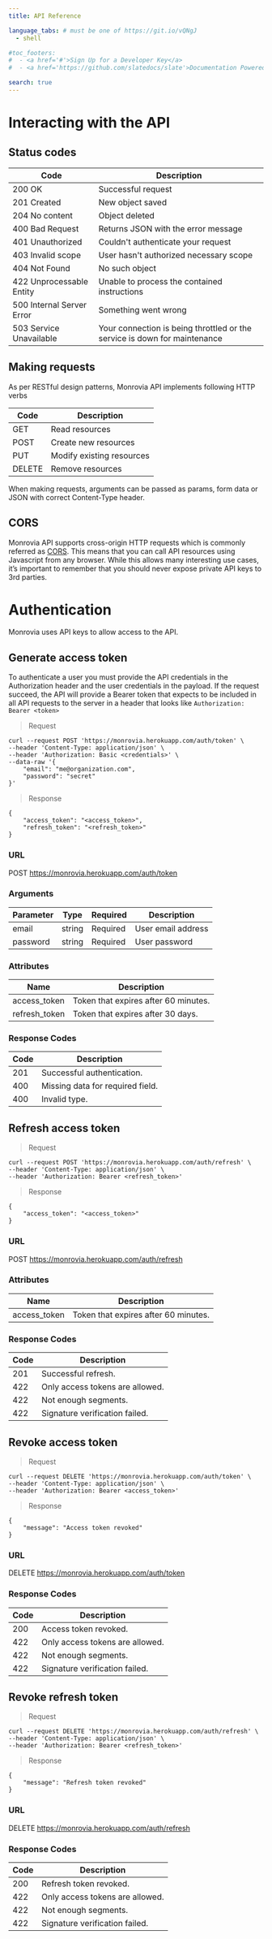 ```yaml
---
title: API Reference

language_tabs: # must be one of https://git.io/vQNgJ
  - shell

#toc_footers:
#  - <a href='#'>Sign Up for a Developer Key</a>
#  - <a href='https://github.com/slatedocs/slate'>Documentation Powered by Slate</a>

search: true
---
```


# Interacting with the API

## Status codes

Code | Description
--------- | -----------
200 OK | Successful request
201 Created | New object saved
204 No content | Object deleted
400 Bad Request | Returns JSON with the error message
401 Unauthorized | Couldn't authenticate your request
403 Invalid scope | User hasn't authorized necessary scope
404 Not Found | No such object
422 Unprocessable Entity | Unable to process the contained instructions
500 Internal Server Error | Something went wrong
503 Service Unavailable | Your connection is being throttled or the service is down for maintenance

## Making requests
As per RESTful design patterns, Monrovia API implements following HTTP verbs

Code | Description
---- | -----------
GET | Read resources
POST | Create new resources
PUT | Modify existing resources
DELETE | Remove resources

When making requests, arguments can be passed as params, form data or JSON with correct Content-Type header.

## CORS
Monrovia API supports cross-origin HTTP requests which is commonly referred as [CORS](https://developer.mozilla.org/en-US/docs/Web/HTTP/CORS). This means that you can call API resources using Javascript from any browser. While this allows many interesting use cases, it’s important to remember that you should never expose private API keys to 3rd parties.

# Authentication

Monrovia uses API keys to allow access to the API.

## Generate access token

To authenticate a user you must provide the API credentials in the Authorization header and the user credentials in the payload. If the request succeed, the API will provide a Bearer token that expects to be included in all API requests to the server in a header that looks like `Authorization: Bearer <token>`

> Request

```shell
curl --request POST 'https://monrovia.herokuapp.com/auth/token' \
--header 'Content-Type: application/json' \
--header 'Authorization: Basic <credentials>' \
--data-raw '{
	"email": "me@organization.com",
	"password": "secret"
}'
```

> Response

```shell
{
    "access_token": "<access_token>",
    "refresh_token": "<refresh_token>"
}
```

### URL
POST https://monrovia.herokuapp.com/auth/token

### Arguments
Parameter |	Type |	Required |	Description
--------- | ---- | --------- | ------------
email | string | Required | User email address
password | string | Required | User password

### Attributes
Name |	Description
---- | ------------
access_token | Token that expires after 60 minutes.
refresh_token | Token that expires after 30 days.

### Response Codes
Code |	Description
---- | ------------
201 | Successful authentication.
400 | Missing data for required field.
400 | Invalid type.

## Refresh access token

> Request

```shell
curl --request POST 'https://monrovia.herokuapp.com/auth/refresh' \
--header 'Content-Type: application/json' \
--header 'Authorization: Bearer <refresh_token>'
```

> Response

```shell
{
    "access_token": "<access_token>"
}
```

### URL
POST https://monrovia.herokuapp.com/auth/refresh

### Attributes
Name |	Description
---- | ------------
access_token | Token that expires after 60 minutes.

### Response Codes
Code |	Description
---- | ------------
201 | Successful refresh.
422 | Only access tokens are allowed.
422 | Not enough segments.
422 | Signature verification failed.

## Revoke access token

> Request

```shell
curl --request DELETE 'https://monrovia.herokuapp.com/auth/token' \
--header 'Content-Type: application/json' \
--header 'Authorization: Bearer <access_token>'
```

> Response

```shell
{
    "message": "Access token revoked"
}
```

### URL
DELETE https://monrovia.herokuapp.com/auth/token

### Response Codes
Code |	Description
---- | ------------
200 | Access token revoked.
422 | Only access tokens are allowed.
422 | Not enough segments.
422 | Signature verification failed.

## Revoke refresh token

> Request

```shell
curl --request DELETE 'https://monrovia.herokuapp.com/auth/refresh' \
--header 'Content-Type: application/json' \
--header 'Authorization: Bearer <refresh_token>'
```

> Response

```shell
{
    "message": "Refresh token revoked"
}
```

### URL
DELETE https://monrovia.herokuapp.com/auth/refresh

### Response Codes
Code |	Description
---- | ------------
200 | Refresh token revoked.
422 | Only access tokens are allowed.
422 | Not enough segments.
422 | Signature verification failed.
